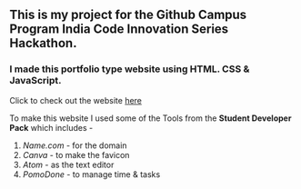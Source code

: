 ## This is my project for the Github Campus Program India Code Innovation Series Hackathon.

### I made this portfolio type website using HTML. CSS & JavaScript. 

Click to check out the website [here](https://jayadky.live/)

To make this website I used some of the Tools from the **Student Developer Pack** which includes - 
1. *Name.com* - for the domain
2. *Canva* - to make the favicon
3. *Atom* - as the text editor
4. *PomoDone* - to manage time & tasks